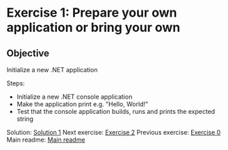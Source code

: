 # Exercise 1: Prepare your own application or bring your own

## Objective

Initialize a new .NET application

Steps:

* Initialize a new .NET console application
* Make the application print e.g. "Hello, World!"
* Test that the console application builds, runs and prints the expected string

Solution: [Solution 1](./solutions/dot-net/1.helloworld/README.md)
Next exercise: [Exercise 2](./exercise-2.md)
Previous exercise: [Exercise 0](./exercise-0.md)
Main readme: [Main readme](./README.md)
